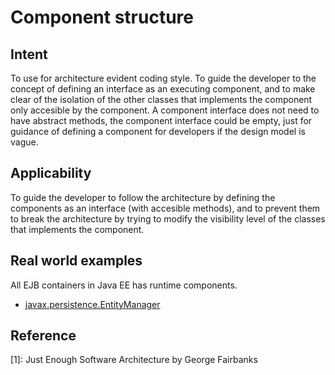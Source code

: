 # Component structure

## Intent
To use for architecture evident coding style. To guide the developer to the concept of defining an interface as an 
executing component, and to make clear of the isolation of the other classes that implements the component only 
accesible by the component. A component interface does not need to have  abstract methods, the component interface could 
be empty, just for guidance of defining a component for developers if the design model is vague.

## Applicability
To guide the developer to follow the architecture by defining the components as an interface (with accesible methods),
 and to prevent them to break the architecture by trying to modify the visibility level of the classes that implements 
 the component.

## Real world examples
All EJB containers in Java EE has runtime components.

* [javax.persistence.EntityManager](https://docs.oracle.com/javaee/7/api/javax/persistence/EntityManager.html)

## Reference
[1]: Just Enough Software Architecture by George Fairbanks